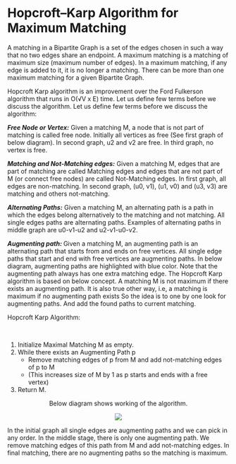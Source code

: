 <h1>Hopcroft–Karp Algorithm for Maximum Matching</h1>
<p>A matching in a Bipartite Graph is a set of the edges chosen in such a way that no two edges share an endpoint. A maximum matching is a matching of maximum size (maximum number of edges). In a maximum matching, if any edge is added to it, it is no longer a matching. There can be more than one maximum matching for a given Bipartite Graph.</p>
<p>Hopcroft Karp algorithm is an improvement over the Ford Fulkerson algorithm that runs in O(√V x E) time. Let us define few terms before we discuss the algorithm. Let us define few terms before we discuss the algorithm:</p>
<p><b><i>Free Node or Vertex:</i></b> Given a matching M, a node that is not part of matching is called free node. Initially all vertices as free (See first graph of below diagram). In second graph, u2 and v2 are free. In third graph, no vertex is free. </p>
<p><b><i>Matching and Not-Matching edges:</b></i> Given a matching M, edges that are part of matching are called Matching edges and edges that are not part of M (or connect free nodes) are called Not-Matching edges. In first graph, all edges are non-matching. In second graph, (u0, v1), (u1, v0) and (u3, v3) are matching and others not-matching. </p>
<p><b><i>Alternating Paths:</i></b> Given a matching M, an alternating path is a path in which the edges belong alternatively to the matching and not matching. All single edges paths are alternating paths. Examples of alternating paths in middle graph are u0-v1-u2 and u2-v1-u0-v2. </p>

<p><b><i>Augmenting path: </i></b>Given a matching M, an augmenting path is an alternating path that starts from and ends on free vertices. All single edge paths that start and end with free vertices are augmenting paths. In below diagram, augmenting paths are highlighted with blue color. Note that the augmenting path always has one extra matching edge. The Hopcroft Karp algorithm is based on below concept. A matching M is not maximum if there exists an augmenting path. It is also true other way, i.e, a matching is maximum if no augmenting path exists So the idea is to one by one look for augmenting paths. And add the found paths to current matching. </p>


<p>Hopcroft Karp Algorithm:</p>
<br>
<ol>
<li>Initialize Maximal Matching M as empty.
</li>
<li>While there exists an Augmenting Path p
	<ul>
		<li>Remove matching edges of p from M and add not-matching edges of p to M</li>
		<li>(This increases size of M by 1 as p starts and ends with a free vertex)</li>
	</ul>
</li>
<li>Return M. 
</li>
</ol>

<div align = "center">
<p>Below diagram shows working of the algorithm.</p>
<img src = "https://media.geeksforgeeks.org/wp-content/cdn-uploads/HopcroftKarp1.png">

</div>

<p>In the initial graph all single edges are augmenting paths and we can pick in any order. In the middle stage, there is only one augmenting path. We remove matching edges of this path from M and add not-matching edges. In final matching, there are no augmenting paths so the matching is maximum. </p>
